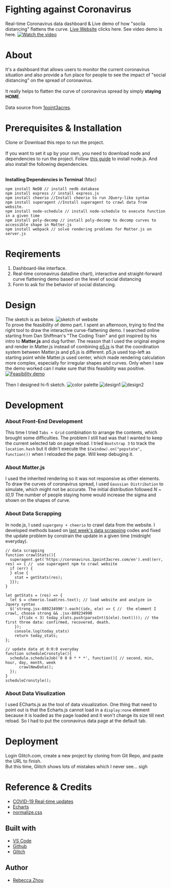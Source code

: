 # Fighting against Coronavirus

Real-time Coronavirus data dashboard & Live demo of how "socila distancing" flattens the curve. [Live Website](https://rebeccazhou666-final-dwd.glitch.me/) clicks here.
See video demo is here.
[![Watch the video](pictures/design2.png)](https://youtu.be/zoda7irByXw)

# About
It's a dashboard that allows users to monitor the current coronavirus situation and also provide a fun place for people to see the impact of "social distancing" on the spread of coronavirus. <br /><br />
It really helps to flatten the curve of coronavirus spread by simply <strong>staying HOME</strong>.<br />
<br />Data source from [1point3acres](https://coronavirus.1point3acres.com/en).

# Prerequisites & Installation
Clone or Download this repo to run the project.<br /><br />
If you want to set it up by your own, you need to download node and dependencies to run the project. Follow [this guide](https://github.com/itp-dwd/2020-spring/blob/master/guides/installing-nodejs.md) to install node.js. And also install the following dependencies.<br /><br />

<strong>Installing Dependencies in Terminal</strong> (Mac)
~~~ 
npm install NeDB // install nedb database
npm install express // install express.js
npm install cheerio //Install cheerio to run JQuery-like syntax
npm install superagent //Install superagent to crawl data from website.
npm install node-schedule // install node-schedule to execute function in a given time
npm install poly-decomp // install poly-decomp to decomp curves to accessible shape in Matter.js
npm install webpack // solve rendering problems for Matter.js on server.js
~~~

# Reqirements
1. Dashboard-like interface.
2. Real-time coronavirus data(line chart), interactive and straight-forward curve flattening demo based on the level of social distancing
4. Form to ask for the behavior of social distancing.

# Design
The sketch is as below.
![sketch of website](pictures/sketch.png)
<br />
To prove the feasibility of demo part. I spent an afternoon, trying to find the right tool to draw the interactive curve-flattening demo. I searched online starting from Dan Shiffman's "The Coding Train" and got inspired by his intro to <strong>Matter.js</strong> and dug further.
The reason that I used the original engine and render in Matter.js instead of combining [p5.js](https://p5js.org/) is that the coordination system between Matter.js and p5.js is different. p5.js used top-left as starting point while Matter.js used center, which made rendering calculation more complex, especially for irregular shapes and curves. 
Only when I saw the demo worked can I make sure that this feasibility was positive.
[![Feasibility demo](pictures/demo.png)](https://youtu.be/ogpHUZeYagM)
<br /><br />
Then I designed hi-fi sketch.
![color palette](pictures/color.png)
![design1](pictures/design1.png)
![design2](pictures/design2.png)

# Development
<h3>About Front-End Development</h3>

This time I tried `Tabs + Grid` combination to arrange the contents, which brought some difficulties. The problem I still had was that I wanted to keep the current selected tab on page reload. I tried `Bootstrap 3` to track the `location.hash` but it didn't execute the `$(window).on("popstate", function())` when I reloaded the page. Will keep debuging it.

<h3>About Matter.js</h3>

I used the inherited rendering so it was not responsive as other elements. To draw the curves of coronavirus spread, I used `Gaussian Distribution` to simulate, which might not be accurate. The initial distribution followed *N ~ (0,1)* The number of people staying home would increase the sigma and shown on the shapes of curve.

<h3>About Data Scrapping</strong></h3>

In node.js, I used `supergeny + cheerio` to crawl data from the website. I developed methods based on [last week's data scrapping](https://github.com/RebeccaZhou666/predict-coronavirus/blob/master/README.md) codes and fixed the update problem by constrain the update in a given time (midnight everyday).
~~~
// data scrapping
function crawlStats(){ 
  superagent.get('https://coronavirus.1point3acres.com/en').end((err, res) => { //  use superagent npm to crawl website
  if (err) {
  } else { 
    stat = getStats(res); 
  }});
}

let getStats = (res) => {  
  let $ = cheerio.load(res.text); // load website and analyze in Jquery syntax
  $('strong.jsx-889234990').each((idx, ele) => { //  the element I crawl, choose strong && .jsx-889234990 
      if(idx < 3) today_stats.push(parseInt($(ele).text())); // the first three data: confirmed, recovered, death.
    });
    console.log(today_stats)
    return today_stats;
};
~~~
~~~
// update data at 0:0:0 everyday
function scheduleCronstyle(){
  schedule.scheduleJob('0 0 0 * * *', function(){ // second, min, hour, day, month, week
      crawlNewData();
  }); 
}
scheduleCronstyle();
~~~
<h3>About Data Visulization</strong></h3>

I used ECharts.js as the tool of data visualization. One thing that need to point out is that the Echarts.js cannot load in a `display:none` element because it is loaded as the page loaded and it won't change its size till next reload. So I had to put the coronavirus data page at the default tab. 

# Deployment

Login Glitch.com, create a new project by cloning from Git Repo, and paste the URL to finish.<br />
But this time, Glitch shows lots of mistakes which I never see... sigh<br />


# Reference & Credits
* [COVID-19 Real-time updates](https://coronavirus.1point3acres.com/en)
* [Echarts](https://www.echartsjs.com/en/index.html)
* [normalize.css](https://necolas.github.io/normalize.css/)


## Built with

* [VS Code](https://code.visualstudio.com/)
* [Github](https://github.com)
* [Glitch](https://glitch.com/)

## Author

* [Rebecca Zhou](https://rebeccazhou.net) 
